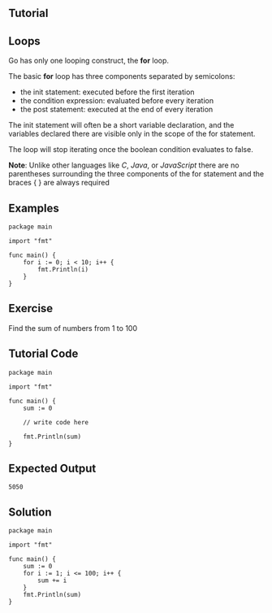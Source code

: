 Tutorial
--------
Loops
------
Go has only one looping construct, the **for** loop.

The basic **for** loop has three components separated by semicolons:

+ the init statement: executed before the first iteration
+ the condition expression: evaluated before every iteration
+ the post statement: executed at the end of every iteration

The init statement will often be a short variable declaration, and the variables declared there are visible only in the scope of the for statement.

The loop will stop iterating once the boolean condition evaluates to false.

**Note**: Unlike other languages like *C*, *Java*, or *JavaScript* there are no parentheses surrounding the three components of the for statement and the braces { } are always required 

Examples
--------

	package main

	import "fmt"

	func main() {
		for i := 0; i < 10; i++ {
			fmt.Println(i)
		}
	}


Exercise
--------
Find the sum of numbers from 1 to 100

Tutorial Code
-------------
	package main

	import "fmt"

	func main() {
		sum := 0

		// write code here
		
		fmt.Println(sum)
	}

Expected Output
---------------
	5050

Solution
--------
	package main

	import "fmt"

	func main() {
		sum := 0
		for i := 1; i <= 100; i++ {
			sum += i
		}
        fmt.Println(sum)
	}